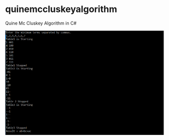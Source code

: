 # quinemccluskeyalgorithm
Quine Mc Cluskey Algorithm in C#

![QuineMcCluskey](https://raw.githubusercontent.com/mertcanozturk/quinmccluskeyalgorithm/master/QuinMcCluskey.png)
